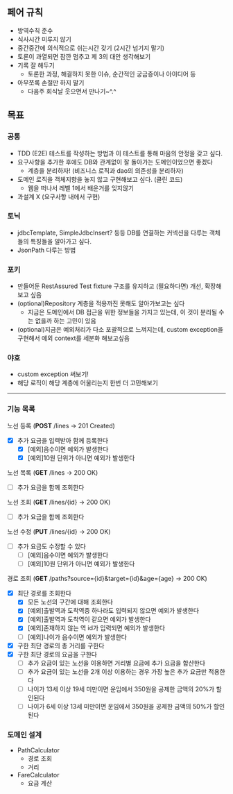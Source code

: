 ## 페어 규칙

- 방역수칙 준수
- 식사시간 미루지 않기
- 중간중간에 의식적으로 쉬는시간 갖기 (2시간 넘기지 말기)
- 토론이 과열되면 잠깐 멈추고 제 3의 대안 생각해보기
- 기록 잘 해두기
    - 토론한 과정, 해결하지 못한 이슈, 순간적인 궁금증이나 아이디어 등
- 아무쪼록 손절만 하지 말기
    - 다음주 회식날 웃으면서 만나기~^.^

## 목표

### 공통

- TDD (E2E) 테스트를 작성하는 방법과 이 테스트를 통해 마음의 안정을 갖고 싶다.
- 요구사항을 추가한 후에도 DB와 관계없이 잘 돌아가는 도메인이었으면 좋겠다
    - 계층을 분리하자! (비즈니스 로직과 dao의 의존성을 분리하자)
- 도메인 로직을 객체지향을 놓지 않고 구현해보고 싶다. (클린 코드)
    - 웹을 떠나서 레벨 1에서 배운거를 잊지않기
- 과설계 X (요구사항 내에서 구현)

### 토닉

- jdbcTemplate, SimpleJdbcInsert? 등등 DB를 연결하는 커넥션을 다루는 객체들의 특징들을 알아가고 싶다.
- JsonPath 다루는 방법

### 포키

- 만들어둔 RestAssured Test fixture 구조를 유지하고 (필요하다면) 개선, 확장해보고 싶음
- (optional)Repository 계층을 적용까진 못해도 알아가보고는 싶다
    - 지금은 도메인에서 DB 접근을 위한 정보들을 가지고 있는데, 이 것이 분리될 수는 없을까 하는 고민이 있음
- (optional)지금은 예외처리가 다소 포괄적으로 느껴지는데, custom exception을 구현해서 예외 context를 세분화 해보고싶음

### 야호

- custom exception 써보기!
- 해당 로직이 해당 계층에 어울리는지 한번 더 고민해보기

---

### 기능 목록

노선 등록 (**POST** /lines -> 201 Created)

- [X] 추가 요금을 입력받아 함께 등록한다
    - [X] [예외]음수이면 예외가 발생한다
    - [X] [예외]10원 단위가 아니면 예외가 발생한다

노선 목록 (**GET** /lines -> 200 OK)

- [ ] 추가 요금을 함께 조회한다

노선 조회 (**GET** /lines/{id} -> 200 OK)

- [ ] 추가 요금을 함께 조회한다

노선 수정 (**PUT** /lines/{id} -> 200 OK)

- [ ] 추가 요금도 수정할 수 있다
    - [ ] [예외]음수이면 예외가 발생한다
    - [ ] [예외]10원 단위가 아니면 예외가 발생한다

경로 조회 (**GET** /paths?source={id}&target={id}&age={age} → 200 OK)

- [X] 최단 경로를 조회한다
    - [X] 모든 노선의 구간에 대해 조회한다
    - [X] [예외]출발역과 도착역중 하나라도 입력되지 않으면 예외가 발생한다
    - [x] [예외]출발역과 도착역이 같으면 예외가 발생한다
    - [X] [예외]존재하지 않는 역 id가 입력되면 예외가 발생한다
    - [ ] [예외]나이가 음수이면 예외가 발생한다
- [X] 구한 최단 경로의 총 거리를 구한다
- [X] 구한 최단 경로의 요금을 구한다
    - [ ] 추가 요금이 있는 노선을 이용하면 거리별 요금에 추가 요금을 합산한다
    - [ ] 추가 요금이 있는 노선을 2개 이상 이용하는 경우 가장 높은 추가 요금만 적용한다
    - [ ] 나이가 13세 이상 19세 미만이면 운임에서 350원을 공제한 금액의 20%가 할인된다
    - [ ] 나이가 6세 이상 13세 미만이면 운임에서 350원을 공제한 금액의 50%가 할인된다

### 도메인 설계

- PathCalculator
    - 경로 조회
    - 거리
- FareCalculator
    - 요금 계산
